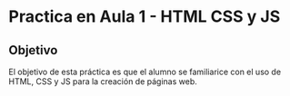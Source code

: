 # Practica en Aula 1 - HTML CSS y JS

## Objetivo
El objetivo de esta práctica es que el alumno se familiarice con el uso de HTML, CSS y JS para la creación de páginas web.
